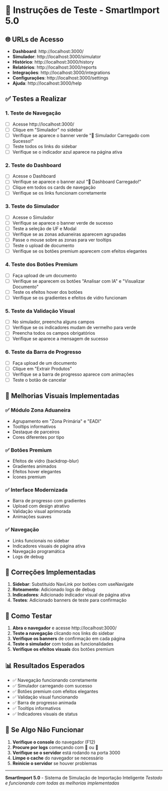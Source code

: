 # 🧪 Instruções de Teste - SmartImport 5.0

## 🌐 **URLs de Acesso**

- **Dashboard**: http://localhost:3000/
- **Simulador**: http://localhost:3000/simulator
- **Histórico**: http://localhost:3000/history
- **Relatórios**: http://localhost:3000/reports
- **Integrações**: http://localhost:3000/integrations
- **Configurações**: http://localhost:3000/settings
- **Ajuda**: http://localhost:3000/help

## ✅ **Testes a Realizar**

### 1. **Teste de Navegação**
- [ ] Acesse http://localhost:3000/
- [ ] Clique em "Simulador" no sidebar
- [ ] Verifique se aparece o banner verde "🎯 Simulador Carregado com Sucesso!"
- [ ] Teste todos os links do sidebar
- [ ] Verifique se o indicador azul aparece na página ativa

### 2. **Teste do Dashboard**
- [ ] Acesse o Dashboard
- [ ] Verifique se aparece o banner azul "🚀 Dashboard Carregado!"
- [ ] Clique em todos os cards de navegação
- [ ] Verifique se os links funcionam corretamente

### 3. **Teste do Simulador**
- [ ] Acesse o Simulador
- [ ] Verifique se aparece o banner verde de sucesso
- [ ] Teste a seleção de UF e Modal
- [ ] Verifique se as zonas aduaneiras aparecem agrupadas
- [ ] Passe o mouse sobre as zonas para ver tooltips
- [ ] Teste o upload de documento
- [ ] Verifique se os botões premium aparecem com efeitos elegantes

### 4. **Teste dos Botões Premium**
- [ ] Faça upload de um documento
- [ ] Verifique se aparecem os botões "Analisar com IA" e "Visualizar Documento"
- [ ] Teste os efeitos hover dos botões
- [ ] Verifique se os gradientes e efeitos de vidro funcionam

### 5. **Teste da Validação Visual**
- [ ] No simulador, preencha alguns campos
- [ ] Verifique se os indicadores mudam de vermelho para verde
- [ ] Preencha todos os campos obrigatórios
- [ ] Verifique se aparece a mensagem de sucesso

### 6. **Teste da Barra de Progresso**
- [ ] Faça upload de um documento
- [ ] Clique em "Extrair Produtos"
- [ ] Verifique se a barra de progresso aparece com animações
- [ ] Teste o botão de cancelar

## 🎨 **Melhorias Visuais Implementadas**

### ✅ **Módulo Zona Aduaneira**
- Agrupamento em "Zona Primária" e "EADI"
- Tooltips informativos
- Destaque de parceiros
- Cores diferentes por tipo

### ✅ **Botões Premium**
- Efeitos de vidro (backdrop-blur)
- Gradientes animados
- Efeitos hover elegantes
- Ícones premium

### ✅ **Interface Modernizada**
- Barra de progresso com gradientes
- Upload com design atrativo
- Validação visual aprimorada
- Animações suaves

### ✅ **Navegação**
- Links funcionais no sidebar
- Indicadores visuais de página ativa
- Navegação programática
- Logs de debug

## 🔧 **Correções Implementadas**

1. **Sidebar**: Substituído NavLink por botões com useNavigate
2. **Roteamento**: Adicionado logs de debug
3. **Indicadores**: Adicionado indicador visual de página ativa
4. **Testes**: Adicionado banners de teste para confirmação

## 🚀 **Como Testar**

1. **Abra o navegador** e acesse http://localhost:3000/
2. **Teste a navegação** clicando nos links do sidebar
3. **Verifique os banners** de confirmação em cada página
4. **Teste o simulador** com todas as funcionalidades
5. **Verifique os efeitos visuais** dos botões premium

## 📊 **Resultados Esperados**

- ✅ Navegação funcionando corretamente
- ✅ Simulador carregando com sucesso
- ✅ Botões premium com efeitos elegantes
- ✅ Validação visual funcionando
- ✅ Barra de progresso animada
- ✅ Tooltips informativos
- ✅ Indicadores visuais de status

## 🐛 **Se Algo Não Funcionar**

1. **Verifique o console** do navegador (F12)
2. **Procure por logs** começando com 🚀 ou 🎯
3. **Verifique se o servidor** está rodando na porta 3000
4. **Limpe o cache** do navegador se necessário
5. **Reinicie o servidor** se houver problemas

---

**SmartImport 5.0** - Sistema de Simulação de Importação Inteligente
*Testado e funcionando com todas as melhorias implementadas* 